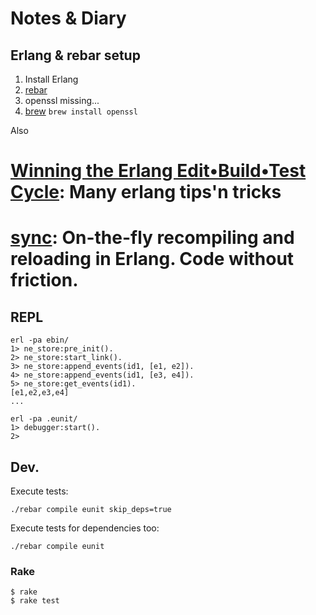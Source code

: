 
# Notes & Diary

## Erlang & rebar setup

1. Install Erlang
2. [rebar](https://github.com/rebar/rebar/wiki/Getting-started)
3. openssl missing... 
4. [brew](http://brew.sh/) `brew install openssl`

Also

# [Winning the Erlang Edit•Build•Test Cycle](http://fr.slideshare.net/rklophaus/winning-the-edit-build-test-cycle): Many erlang tips'n tricks
# [sync](https://github.com/rustyio/sync): On-the-fly recompiling and reloading in Erlang. Code without friction.

## REPL

    erl -pa ebin/
    1> ne_store:pre_init().
    2> ne_store:start_link().
    3> ne_store:append_events(id1, [e1, e2]).
    4> ne_store:append_events(id1, [e3, e4]).
    5> ne_store:get_events(id1).
    [e1,e2,e3,e4]
    ...

    erl -pa .eunit/
    1> debugger:start().
    2> 

## Dev.

Execute tests:

    ./rebar compile eunit skip_deps=true

Execute tests for dependencies too:

    ./rebar compile eunit

### Rake

    $ rake
    $ rake test

